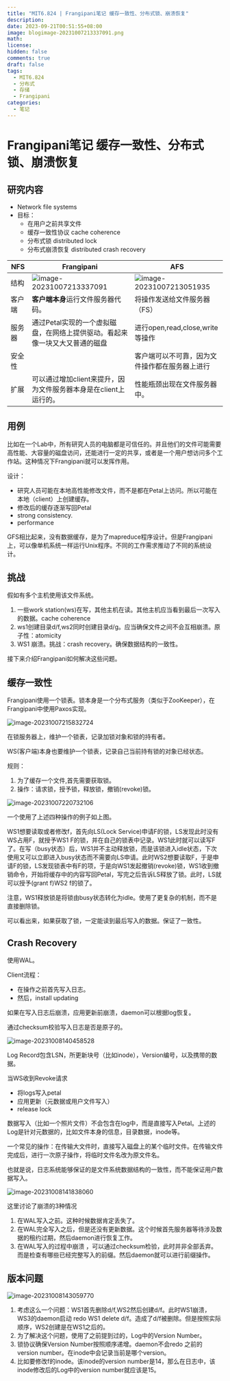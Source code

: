 ```yaml
---
title: "MIT6.824 | Frangipani笔记 缓存一致性、分布式锁、崩溃恢复"
description: 
date: 2023-09-21T00:51:55+08:00
image: blogimage-20231007213337091.png
math: 
license: 
hidden: false
comments: true
draft: false
tags:
  - MIT6.824
  - 分布式
  - 存储
  - Frangipani
categories:
  - 笔记
---
```


# Frangipani笔记 缓存一致性、分布式锁、崩溃恢复

## 研究内容

- Network file systems
- 目标：
  - 在用户之前共享文件
  - 缓存一致性协议 cache coherence
  - 分布式锁 distributed lock
  - 分布式崩溃恢复 distributed crash recovery



| NFS    | Frangipani                                                   | AFS                                                         |
| ------ | ------------------------------------------------------------ | ----------------------------------------------------------- |
| 结构   | ![image-20231007213337091](blogimage-20231007213337091.png)  | ![image-20231007213051935](blogimage-20231007213051935.png) |
| 客户端 | **客户端本身**运行文件服务器代码。                           | 将操作发送给文件服务器（FS）                                |
| 服务器 | 通过Petal实现的一个虚拟磁盘，在网络上提供驱动。看起来像一块又大又普通的磁盘 | 进行open,read,close,write等操作                             |
| 安全性 |                                                              | 客户端可以不可靠，因为文件操作都在服务器上进行              |
| 扩展   | 可以通过增加client来提升，因为文件服务器本身是在client上运行的。 | 性能瓶颈出现在文件服务器中。                                |



## 用例

比如在一个Lab中，所有研究人员的电脑都是可信任的。并且他们的文件可能需要高性能、大容量的磁盘访问，还能进行一定的共享，或者是一个用户想访问多个工作站。这种情况下Frangipani就可以发挥作用。

设计：

- 研究人员可能在本地高性能修改文件，而不是都在Petal上访问。所以可能在本地（client）上创建缓存。
- 修改后的缓存逐渐写回Petal
- strong consistency. 
- performance

GFS相比起来，没有数据缓存，是为了mapreduce程序设计。但是Frangipani上，可以像单机系统一样运行Unix程序。不同的工作需求推动了不同的系统设计。

## 挑战

假如有多个主机使用该文件系统。

1. 一些work station(ws)在写，其他主机在读。其他主机应当看到最后一次写入的数据。cache coherence
2. ws1创建目录d/f,ws2同时创建目录d/g。应当确保文件之间不会互相崩溃。原子性：atomicity
3. WS1 崩溃。挑战：crash recovery。确保数据结构的一致性。

接下来介绍Frangipani如何解决这些问题。

## 缓存一致性

Frangipani使用一个锁表。锁本身是一个分布式服务（类似于ZooKeeper），在Frangipani中使用Paxos实现。

![image-20231007215832724](blogimage-20231007215832724.png)

在锁服务器上，维护一个锁表，记录加锁对象和锁的持有者。

WS(客户端)本身也要维护一个锁表，记录自己当前持有锁的对象已经状态。

规则：

1. 为了缓存一个文件,首先需要获取锁。
2. 操作：请求锁，授予锁，释放锁，撤销(revoke)锁。

 

![image-20231007220732106](blogimage-20231007220732106.png)

一个使用了上述四种操作的例子如上图。

WS1想要读取或者修改f，首先向LS(Lock Service)申请F的锁，LS发现此时没有WS占用F，就授予WS1 F的锁，并在自己的锁表中记录。WS1此时就可以读写F了。在写（busy状态）后，WS1并不主动释放锁，而是该锁进入idle状态，下次使用又可以立即进入busy状态而不需要向LS申请。此时WS2想要读取F，于是申请F的锁，LS发现锁表中有F的项，于是向WS1发起撤销(revoke)锁，WS1收到撤销命令，开始将缓存中的内容写回Petal，写完之后告诉LS释放了锁。此时，LS就可以授予(grant f)WS2 f的锁了。

注意，WS1释放锁是将锁由busy状态转化为idle。使用了更复杂的机制，而不是直接删除锁。

可以看出来，如果获取了锁，一定能读到最后写入的数据。保证了一致性。



## Crash Recovery

使用WAL。

Client流程：

- 在操作之前首先写入日志。
- 然后，install updating

如果在写入日志后崩溃，应用更新前崩溃，daemon可以根据log恢复。

通过checksum校验写入日志是否是原子的。

![image-20231008140458528](blogimage-20231008140458528.png)

Log Record包含LSN，所更新块号（比如inode），Version编号，以及携带的数据。

当WS收到Revoke请求

- 将logs写入petal
- 应用更新（元数据或用户文件写入）
- release lock

数据写入（比如一个照片文件）不会包含在log中，而是直接写入Petal。上述的Log是针对元数据的，比如文件本身的信息，目录数据，inode等。

一个常见的操作：在传输大文件时，直接写入磁盘上的某个临时文件。在传输文件完成后，进行一次原子操作，将临时文件名改为原文件名。

也就是说，日志系统能够保证的是文件系统数据结构的一致性，而不能保证用户数据写入。

![image-20231008141838060](blogimage-20231008141838060.png)

这里讨论了崩溃的3种情况

1. 在WAL写入之前。这种时候数据肯定丢失了。
2. 在WAL完全写入之后，但是还没有更新数据。这个时候首先服务器等待涉及数据的租约过期，然后daemon进行恢复工作。
3. 在WAL写入的过程中崩溃 ，可以通过checksum检验，此时并非全部丢弃。而是检查有哪些已经完整写入的前缀。然后daemon就可以进行前缀操作。

## 版本问题

![image-20231008143059770](blogimage-20231008143059770.png)

1. 考虑这么一个问题：WS1首先删除d/f,WS2然后创建d/f。此时WS1崩溃，WS3的daemon启动 redo WS1 delete d/f。造成了d/f被删除。但是按照实际顺序，WS2创建是在WS1之后的。
2.  为了解决这个问题，使用了之前提到过的，Log中的Version Number。
3. 锁协议确保Version Number按照顺序递增。daemon不会redo 之前的version number。在inode中会记录当前是哪个version。
4. 比如要修改f的inode。该inode的version number是14，那么在日志中，该inode修改后的Log中的version number就应该是15。